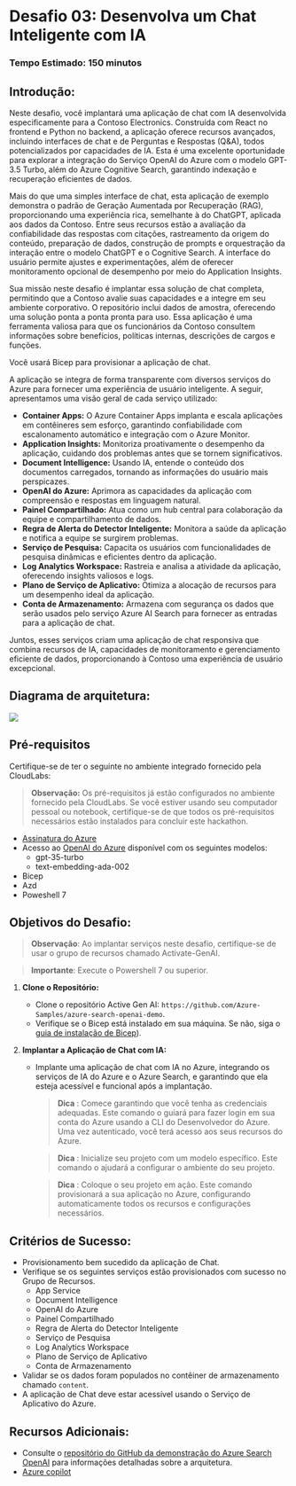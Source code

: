 # Desafio 03: Desenvolva um Chat Inteligente com IA

### Tempo Estimado: 150 minutos

## Introdução:

Neste desafio, você implantará uma aplicação de chat com IA desenvolvida especificamente para a Contoso Electronics. Construída com React no frontend e Python no backend, a aplicação oferece recursos avançados, incluindo interfaces de chat e de Perguntas e Respostas (Q&A), todos potencializados por capacidades de IA. Esta é uma excelente oportunidade para explorar a integração do Serviço OpenAI do Azure com o modelo GPT-3.5 Turbo, além do Azure Cognitive Search, garantindo indexação e recuperação eficientes de dados.

Mais do que uma simples interface de chat, esta aplicação de exemplo demonstra o padrão de Geração Aumentada por Recuperação (RAG), proporcionando uma experiência rica, semelhante à do ChatGPT, aplicada aos dados da Contoso. Entre seus recursos estão a avaliação da confiabilidade das respostas com citações, rastreamento da origem do conteúdo, preparação de dados, construção de prompts e orquestração da interação entre o modelo ChatGPT e o Cognitive Search. A interface do usuário permite ajustes e experimentações, além de oferecer monitoramento opcional de desempenho por meio do Application Insights.

Sua missão neste desafio é implantar essa solução de chat completa, permitindo que a Contoso avalie suas capacidades e a integre em seu ambiente corporativo. O repositório inclui dados de amostra, oferecendo uma solução ponta a ponta pronta para uso. Essa aplicação é uma ferramenta valiosa para que os funcionários da Contoso consultem informações sobre benefícios, políticas internas, descrições de cargos e funções.

Você usará Bicep para provisionar a aplicação de chat.

A aplicação se integra de forma transparente com diversos serviços do Azure para fornecer uma experiência de usuário inteligente. A seguir, apresentamos uma visão geral de cada serviço utilizado:

- **Container Apps:** O Azure Container Apps implanta e escala aplicações em contêineres sem esforço, garantindo confiabilidade com escalonamento automático e integração com o Azure Monitor.
- **Application Insights:** Monitoriza proativamente o desempenho da aplicação, cuidando dos problemas antes que se tornem significativos.
- **Document Intelligence:** Usando IA, entende o conteúdo dos documentos carregados, tornando as informações do usuário mais perspicazes.
- **OpenAI do Azure:** Aprimora as capacidades da aplicação com compreensão e respostas em linguagem natural.
- **Painel Compartilhado:** Atua como um hub central para colaboração da equipe e compartilhamento de dados.
- **Regra de Alerta do Detector Inteligente:** Monitora a saúde da aplicação e notifica a equipe se surgirem problemas.
- **Serviço de Pesquisa:** Capacita os usuários com funcionalidades de pesquisa dinâmicas e eficientes dentro da aplicação.
- **Log Analytics Workspace:** Rastreia e analisa a atividade da aplicação, oferecendo insights valiosos e logs.
- **Plano de Serviço de Aplicativo:** Otimiza a alocação de recursos para um desempenho ideal da aplicação.
- **Conta de Armazenamento:** Armazena com segurança os dados que serão usados pelo serviço Azure AI Search para fornecer as entradas para a aplicação de chat.

Juntos, esses serviços criam uma aplicação de chat responsiva que combina recursos de IA, capacidades de monitoramento e gerenciamento eficiente de dados, proporcionando à Contoso uma experiência de usuário excepcional.

## Diagrama de arquitetura:

![](../media/Active-image258.png)


## Pré-requisitos

Certifique-se de ter o seguinte no ambiente integrado fornecido pela CloudLabs:

> **Observação:** Os pré-requisitos já estão configurados no ambiente fornecido pela CloudLabs. Se você estiver usando seu computador pessoal ou notebook, certifique-se de que todos os pré-requisitos necessários estão instalados para concluir este hackathon.

  - [Assinatura do Azure](https://azure.microsoft.com/en-us/free/)
  - Acesso ao [OpenAI do Azure](https://aka.ms/oai/access) disponível com os seguintes modelos:
    - gpt-35-turbo
    - text-embedding-ada-002
   - Bicep 
   - Azd 
   - Poweshell 7 

## Objetivos do Desafio:

> **Observação**: Ao implantar serviços neste desafio, certifique-se de usar o grupo de recursos chamado Activate-GenAI.

> **Importante**: Execute o Powershell 7 ou superior.

1. **Clone o Repositório:**
   - Clone o repositório Active Gen AI: `https://github.com/Azure-Samples/azure-search-openai-demo`.
   - Verifique se o Bicep está instalado em sua máquina. Se não, siga o [guia de instalação de Bicep](https://learn.microsoft.com/en-us/azure/azure-resource-manager/bicep/install)).

1. **Implantar a Aplicação de Chat com IA:**

    - Implante uma aplicação de chat com IA no Azure, integrando os serviços de IA do Azure e o Azure Search, e garantindo que ela esteja acessível e funcional após a implantação.
    
      > **Dica** : Comece garantindo que você tenha as credenciais adequadas. Este comando o guiará para fazer login em sua conta do Azure usando a CLI do Desenvolvedor do Azure. Uma vez autenticado, você terá acesso aos seus recursos do Azure.
    
      > **Dica** : Inicialize seu projeto com um modelo específico. Este comando o ajudará a configurar o ambiente do seu projeto.

      > **Dica** : Coloque o seu projeto em ação. Este comando provisionará a sua aplicação no Azure, configurando automaticamente todos os recursos e configurações necessários.

   <validation step="36681298-5586-4465-ae71-717f0f69e6dc" />

## Critérios de Sucesso:

- Provisionamento bem sucedido da aplicação de Chat.
- Verifique se os seguintes serviços estão provisionados com sucesso no Grupo de Recursos.
  - App Service
  - Document Intelligence
  - OpenAI do Azure
  - Painel Compartilhado
  - Regra de Alerta do Detector Inteligente
  - Serviço de Pesquisa
  - Log Analytics Workspace
  - Plano de Serviço de Aplicativo
  - Conta de Armazenamento
- Validar se os dados foram populados no contêiner de armazenamento chamado `content`.
- A aplicação de Chat deve estar acessível usando o Serviço de Aplicativo do Azure.

## Recursos Adicionais:

-  Consulte o [repositório do GitHub da demonstração do Azure Search OpenAI](https://github.com/cmendible/azure-search-openai-demo) para informações detalhadas sobre a arquitetura.
-  [Azure copilot](https://learn.microsoft.com/en-us/azure/copilot/overview)

